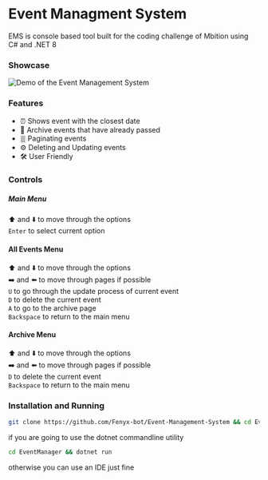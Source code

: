 # Event Managment System
EMS is console based tool built for the coding challenge of Mbition using C# and .NET 8

### Showcase
![Demo of the Event Management System](./assets/Animation.gif)

### Features
- ⏰ Shows event with the closest date
- 📕 Archive events that have already passed
- 🀠 Paginating events 
- ⚙️ Deleting and Updating events
- 🛠️ User Friendly

### Controls
##### Main Menu
⬆️ and ⬇️ to move through the options <br>
`Enter` to select current option

#### All Events Menu
⬆️ and ⬇️ to move through the options <br>
➡️ and ⬅️  to move through pages if possible <br>
`U` to go through the update process of current event <br>
`D` to delete the current event <br>
`A` to go to the archive page <br>
`Backspace` to return to the main menu

#### Archive Menu
⬆️ and ⬇️ to move through the options <br>
➡️ and ⬅️  to move through pages if possible <br>
`D` to delete the current event <br>
`Backspace` to return to the main menu

### Installation and Running

```bash
git clone https://github.com/Fenyx-bot/Event-Management-System && cd Event-Management-System
```

if you are going to use the dotnet commandline utility
```bash
cd EventManager && dotnet run
```

otherwise you can use an IDE just fine

